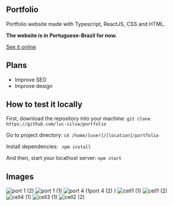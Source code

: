 ## Portfolio
Portfolio website made with Typescript, ReactJS, CSS and HTML.

**The website is in Portuguese-Brazil for now.**

[See it online](https://luc-silva.github.io/portfolio/)


## Plans
- Improve SEO
- Improve design

## How to test it locally 
First, download the repository into your machine:
``git clone https://github.com/luc-silva/portfolio``

Go to project directory:
``cd /home/[user]/[location]/portfolio``

Install dependencies: 
`` npm install``

And then, start your localhost server:
``npm start``

## Images
![port 1 (2)](https://user-images.githubusercontent.com/100732316/221714685-43398955-5158-4403-93c0-69b6c4c8e8b8.png)
![port 1 (1)](https://user-images.githubusercontent.com/100732316/221714700-f6a27188-e288-41f3-a64f-2a77653c6c71.png)
![port 4 (1![port 4 (2)](https://user-images.githubusercontent.com/100732316/221714741-b45f0038-51b0-4cbc-9bb4-2098942430ed.png)
)](https://user-images.githubusercontent.com/100732316/221714730-eb43548b-dd9a-461c-805e-a875dfdc0e26.png)
![cell1 (1)](https://user-images.githubusercontent.com/100732316/221714756-5c5c9a88-5d17-4626-aa71-c4741f0b00b7.png)
![cell1 (2)](https://user-images.githubusercontent.com/100732316/221714771-4251228d-3228-4a2d-a324-e0ca9d78f10e.png)
![cell4 (1)](https://user-images.githubusercontent.com/100732316/221714790-ddf8a5a3-d128-4647-8d51-b643927e4654.png)
![cell3 (1)](https://user-images.githubusercontent.com/100732316/221714833-40ee7aad-efa1-4667-971f-7221c3e3ffdb.png)
![cell2 (2)](https://user-images.githubusercontent.com/100732316/221714912-21518c46-334d-480c-8af0-a2e1517a9b02.png)

